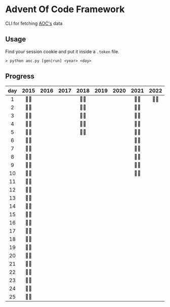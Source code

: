 # Advent Of Code Framework

CLI for fetching [AOC's](https://adventofcode.com/about) data

## Usage

Find your session cookie and put it inside a `.token` file.

```
> python aoc.py [gen|run] <year> <day>
```

## Progress

| day | 2015 | 2016 | 2017 | 2018 | 2019 | 2020 | 2021 | 2022 |
| :-: | :--: | :--: | :--: | :--: | :--: | :--: | :--: | :--: |
|  1  | 🌟🌟 |      |      | 🌟🌟 |      |      | 🌟🌟 | 🌟🌟 |
|  2  | 🌟🌟 |      |      | 🌟🌟 |      |      | 🌟🌟 |      |
|  3  | 🌟🌟 |      |      | 🌟🌟 |      |      | 🌟🌟 |      |
|  4  | 🌟🌟 |      |      | 🌟🌟 |      |      | 🌟🌟 |      |
|  5  | 🌟🌟 |      |      | 🌟🌟 |      |      | 🌟🌟 |      |
|  6  | 🌟🌟 |      |      |      |      |      | 🌟🌟 |      |
|  7  | 🌟🌟 |      |      |      |      |      | 🌟🌟 |      |
|  8  | 🌟🌟 |      |      |      |      |      | 🌟🌟 |      |
|  9  | 🌟🌟 |      |      |      |      |      | 🌟🌟 |      |
| 10  | 🌟🌟 |      |      |      |      |      | 🌟🌟 |      |
| 11  | 🌟🌟 |      |      |      |      |      |      |      |
| 12  | 🌟🌟 |      |      |      |      |      |      |      |
| 13  | 🌟🌟 |      |      |      |      |      |      |      |
| 14  | 🌟🌟 |      |      |      |      |      |      |      |
| 15  | 🌟🌟 |      |      |      |      |      |      |      |
| 16  | 🌟🌟 |      |      |      |      |      |      |      |
| 17  | 🌟🌟 |      |      |      |      |      |      |      |
| 18  | 🌟🌟 |      |      |      |      |      |      |      |
| 19  | 🌟🌟 |      |      |      |      |      |      |      |
| 20  | 🌟🌟 |      |      |      |      |      |      |      |
| 21  | 🌟🌟 |      |      |      |      |      |      |      |
| 22  | 🌟🌟 |      |      |      |      |      |      |      |
| 23  | 🌟🌟 |      |      |      |      |      |      |      |
| 24  | 🌟🌟 |      |      |      |      |      |      |      |
| 25  | 🌟🌟 |      |      |      |      |      |      |      |
